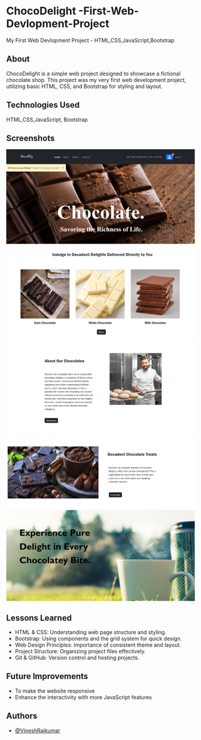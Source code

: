 # ChocoDelight -First-Web-Devlopment-Project

 My First Web Devlopment Project - HTML,CSS,JavaScript,Bootstrap
 

## About

ChocoDelight is a simple web project designed to showcase a fictional chocolate shop. This project was my very first web development project, utilizing basic HTML, CSS, and Bootstrap for styling and layout. 

## Technologies Used

HTML,CSS,JavaScript, Bootstrap

## Screenshots

![Screenshot](https://github.com/VineshRajkumar/ChocoDelight---First-Web-Devlopment-Project/blob/ddb5d6437f192a7c15fa71babc225ed6f240661d/Screenshot%202024-07-19%20202843.png)

![Screenshot](https://github.com/VineshRajkumar/ChocoDelight---First-Web-Devlopment-Project/blob/ddb5d6437f192a7c15fa71babc225ed6f240661d/Screenshot%202024-07-19%20203026.png)
![Screenshot](https://github.com/VineshRajkumar/ChocoDelight---First-Web-Devlopment-Project/blob/ddb5d6437f192a7c15fa71babc225ed6f240661d/Screenshot%202024-07-19%20202900.png)
![Screenshot](https://github.com/VineshRajkumar/ChocoDelight---First-Web-Devlopment-Project/blob/ddb5d6437f192a7c15fa71babc225ed6f240661d/Screenshot%202024-07-19%20202919.png)
![Screenshot](https://github.com/VineshRajkumar/ChocoDelight---First-Web-Devlopment-Project/blob/ddb5d6437f192a7c15fa71babc225ed6f240661d/Screenshot%202024-07-19%20202939.png)




## Lessons Learned

- HTML & CSS: Understanding web page structure and styling.
- Bootstrap: Using components and the grid system for quick design.
- Web Design Principles: Importance of consistent theme and layout.
- Project Structure: Organizing project files effectively.
- Git & GitHub: Version control and hosting projects.


## Future Improvements

- To make the website responsive
- Enhance the interactivity with more JavaScript features

## Authors

- [@VineshRajkumar](https://github.com/VineshRajkumar)

